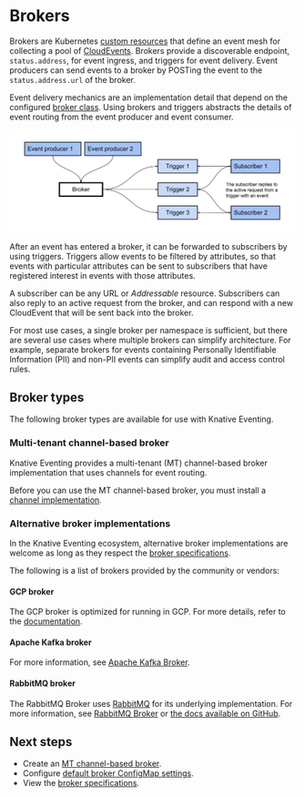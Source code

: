 # Brokers

Brokers are Kubernetes [custom resources](https://kubernetes.io/docs/concepts/extend-kubernetes/api-extension/custom-resources/) that define an event mesh for collecting a pool of [CloudEvents](https://cloudevents.io/). Brokers provide a discoverable endpoint, `status.address`, for event ingress, and triggers for event delivery. Event producers can send events to a broker by POSTing the event to the `status.address.url` of the broker.

Event delivery mechanics are an implementation detail that depend on the configured
[broker class](../configuration/broker-configuration.md#broker-class-options).
Using brokers and triggers abstracts the details of event routing from the event producer and event consumer.

![An event enters a Broker. The Broker uses Triggers to forward the event to the appropriate Subscriber.](images/broker-workflow.svg)

After an event has entered a broker, it can be forwarded to subscribers by using triggers. Triggers allow events to be filtered by attributes, so that events with particular attributes can be sent to subscribers that have registered interest in events with those attributes.

A subscriber can be any URL or _Addressable_ resource. Subscribers can also reply to an active request from the broker, and can respond with a new CloudEvent that will be sent back into the broker.

For most use cases, a single broker per namespace is sufficient, but
there are several use cases where multiple brokers can simplify
architecture. For example, separate brokers for events containing Personally
Identifiable Information (PII) and non-PII events can simplify audit and access
control rules.

## Broker types

The following broker types are available for use with Knative Eventing.

### Multi-tenant channel-based broker

Knative Eventing provides a multi-tenant (MT) channel-based broker implementation that uses channels for event routing.

Before you can use the MT channel-based broker, you must install a
[channel implementation](../channels/channel-types-defaults.md).

### Alternative broker implementations

In the Knative Eventing ecosystem, alternative broker implementations are welcome as long as they respect the [broker specifications](https://github.com/knative/specs/blob/main/specs/eventing/broker.md).

The following is a list of brokers provided by the community or vendors:

#### GCP broker

The GCP broker is optimized for running in GCP. For more details, refer to the [documentation](https://github.com/google/knative-gcp/blob/master/docs/install/install-gcp-broker.md).

#### Apache Kafka broker

For more information, see [Apache Kafka Broker](kafka-broker/README.md).

#### RabbitMQ broker

The RabbitMQ Broker uses [RabbitMQ](https://www.rabbitmq.com/) for its underlying implementation.
For more information, see [RabbitMQ Broker](rabbitmq-broker/README.md) or [the docs available on GitHub](https://github.com/knative-sandbox/eventing-rabbitmq).

## Next steps

- Create an [MT channel-based broker](create-mtbroker.md).
- Configure [default broker ConfigMap settings](../configuration/broker-configuration.md).
- View the [broker specifications](https://github.com/knative/specs/blob/main/specs/eventing/broker.md).
